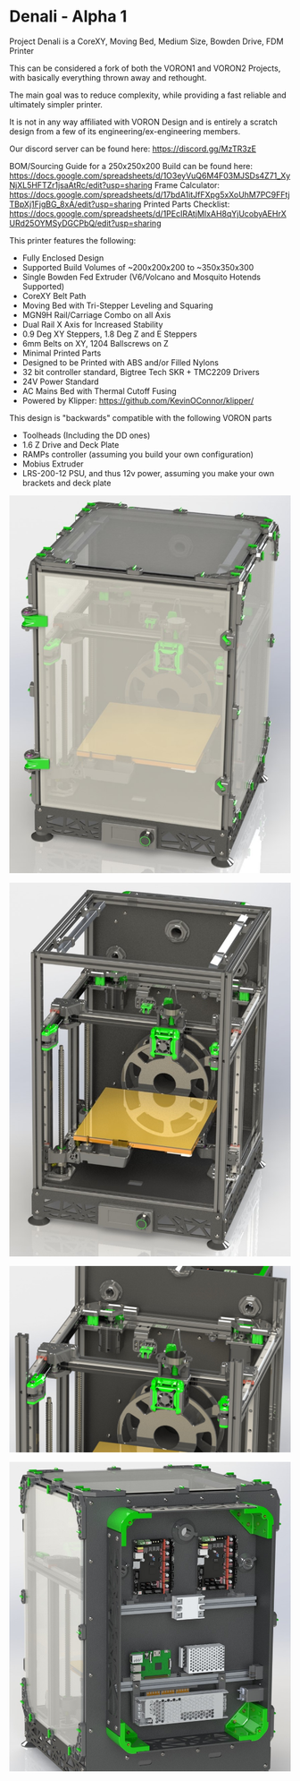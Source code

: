 # Denali - Alpha 1
Project Denali is a CoreXY, Moving Bed, Medium Size, Bowden Drive, FDM Printer

This can be considered a fork of both the VORON1 and VORON2 Projects, with basically everything thrown away and rethought.

The main goal was to reduce complexity, while providing a fast reliable and ultimately simpler printer.

It is not in any way affiliated with VORON Design and is entirely a scratch design from a few of its engineering/ex-engineering members.

Our discord server can be found here: https://discord.gg/MzTR3zE

BOM/Sourcing Guide for a 250x250x200 Build can be found here: https://docs.google.com/spreadsheets/d/1O3eyVuQ6M4F03MJSDs4Z71_XyNjXL5HFTZr1jsaAtRc/edit?usp=sharing
Frame Calculator: https://docs.google.com/spreadsheets/d/17bdA1itJfFXpg5xXoUhM7PC9FFtjTBpXj1FjgBG_8xA/edit?usp=sharing
Printed Parts Checklist: https://docs.google.com/spreadsheets/d/1PEcIRAtjMIxAH8qYjUcobyAEHrXURd25OYMSyDGCPbQ/edit?usp=sharing

This printer features the following:
 - Fully Enclosed Design
 - Supported Build Volumes of ~200x200x200 to ~350x350x300
 - Single Bowden Fed Extruder (V6/Volcano and Mosquito Hotends Supported)
 - CoreXY Belt Path
 - Moving Bed with Tri-Stepper Leveling and Squaring
 - MGN9H Rail/Carriage Combo on all Axis
 - Dual Rail X Axis for Increased Stability
 - 0.9 Deg XY Steppers, 1.8 Deg Z and E Steppers
 - 6mm Belts on XY, 1204 Ballscrews on Z
 - Minimal Printed Parts
 - Designed to be Printed with ABS and/or Filled Nylons
 - 32 bit controller standard, Bigtree Tech SKR + TMC2209 Drivers
 - 24V Power Standard
 - AC Mains Bed with Thermal Cutoff Fusing
 - Powered by Klipper: https://github.com/KevinOConnor/klipper/

This design is "backwards" compatible with the following VORON parts
 - Toolheads (Including the DD ones)
 - 1.6 Z Drive and Deck Plate
 - RAMPs controller (assuming you build your own configuration)
 - Mobius Extruder
 - LRS-200-12 PSU, and thus 12v power, assuming you make your own brackets and deck plate
 
 ![Image of Denali with Panels](https://github.com/Annex-Engineering/Denali/blob/master/Images/Denali_-_ISO_Machine.JPG?raw=true)
 
 ![Image of Denali without Panels](https://github.com/Annex-Engineering/Denali/blob/master/Images/Denali_-_Whole_Machine.JPG?raw=true)
  
 ![Image of Denali Gantry](https://raw.githubusercontent.com/Annex-Engineering/Denali/master/Images/Denali_-_Sectioned_Top_View.JPG)
 
 ![Image of Denali Electrical Box](https://github.com/Annex-Engineering/Denali/blob/master/Images/Denali_-_Electronics.JPG?raw=true)